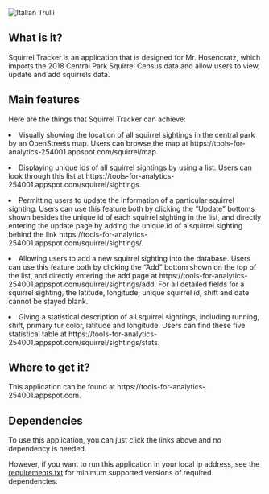 <img src='https://raw.githubusercontent.com/Jade-April/Project-Group-16/master/top.jpg' alt="Italian Trulli">

<h2>What is it?</h2>
<p>Squirrel Tracker is an application that is designed for Mr. Hosencratz, which imports the 2018 Central Park Squirrel Census data and allow users to view, update and add squirrels data.

<h2>Main features</h2>
Here are the things that Squirrel Tracker can achieve:
<p>
<li>Visually showing the location of all squirrel sightings in the central park by an OpenStreets map. Users can browse the map at https://tools-for-analytics-254001.appspot.com/squirrel/map.
<p>
<li>Displaying unique ids of all squirrel sightings by using a list. Users can look through this list at https://tools-for-analytics-254001.appspot.com/squirrel/sightings.
<p>
<li>Permitting users to update the information of a particular squirrel sighting. Users can use this feature both by clicking the “Update” bottoms shown besides the unique id of each squirrel sighting in the list, and directly entering the update page by adding the unique id of a squirrel sighting behind the link https://tools-for-analytics-254001.appspot.com/squirrel/sightings/<unique_squirrel_id>.
<p>
<li>Allowing users to add a new squirrel sighting into the database. Users can use this feature both by clicking the “Add” bottom shown on the top of the list, and directly entering the add page at https://tools-for-analytics-254001.appspot.com/squirrel/sightings/add. For all detailed fields for a squirrel sighting, the latitude, longitude, unique squirrel id, shift and date cannot be stayed blank.
<p>
<li>Giving a statistical description of all squirrel sightings, including running, shift, primary fur color, latitude and longitude. Users can find these five statistical table at https://tools-for-analytics-254001.appspot.com/squirrel/sightings/stats.

<h2>Where to get it?</h2>
<p>This application can be found at https://tools-for-analytics-254001.appspot.com.

<h2>Dependencies</h2>
<p>To use this application, you can just click the links above and no dependency is needed. </p>
<p>However, if you want to run this application in your local ip address, see the <a href='https://github.com/Jade-April/Project-Group-16/blob/master/requirements.txt'>requirements.txt</a> for minimum supported versions of required dependencies.
